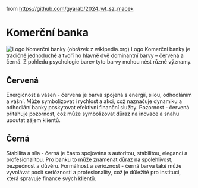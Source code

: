 from <https://github.com/gyarab/2024_wt_sz_macek>

# Komerční banka
![Logo Komerční banky](https://upload.wikimedia.org/wikipedia/commons/a/a9/Komer%C4%8Dn%C3%AD_banka_logo.svg)
(obrázek z wikipedia.org)
Logo Komerční banky je tradičně jednoduché a tvoří ho hlavně dvě dominantní barvy – červená a černá. Z pohledu psychologie barev tyto barvy mohou nést různé významy.
## Červená 
Energičnost a vášeň - červená je barva spojená s energií, silou, odhodláním a vášní. Může symbolizovat i rychlost a akci, což naznačuje dynamiku a odhodlání banky poskytovat efektivní finanční služby.
Pozornost - červená přitahuje pozornost, což může symbolizovat důraz na inovace a snahu upoutat zájem klientů.
## Černá
Stabilita a síla - černá je často spojována s autoritou, stabilitou, elegancí a profesionalitou. Pro banku to může znamenat důraz na spolehlivost, bezpečnost a důvěru.
Formálnost a serióznost - černá barva také může vyvolávat pocit serióznosti a profesionality, což je důležité pro instituci, která spravuje finance svých klientů.
